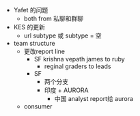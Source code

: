 - Yafet 的问题
	- both from 私聊和群聊
- KES 的更新
	- url subtype 或 subtype = 空
- team structure
	- 更改report line
		- SF krishna vepath james to ruby
			- reginal graders to leads
		- SF
			- 两个分支
			- 印度 + AURORA
				- 中国 analyst report给 aurora
	- consumer